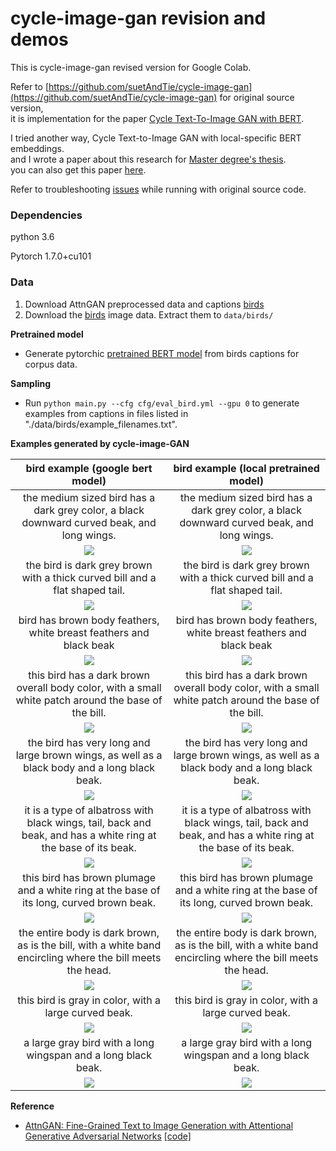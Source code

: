# cycle-image-gan revision and demos

This is cycle-image-gan revised version for Google Colab.

Refer to [https://github.com/suetAndTie/cycle-image-gan](https://github.com/suetAndTie/cycle-image-gan) for original source version, <br>
it is implementation for the paper [Cycle Text-To-Image GAN with BERT](https://arxiv.org/abs/2003.12137).

I tried another way, Cycle Text-to-Image GAN with local-specific BERT embeddings.<br>
and I wrote a paper about this research for [Master degree's thesis](http://konkuk.dcollection.net/public_resource/pdf/200000489714_20211130104709.pdf).<br>
you can also get this paper [here](https://github.com/rightlit/cycle-image-gan-rev/blob/main/text2image_using_GAN_with_specific_bert.pdf).

Refer to troubleshooting [issues](https://github.com/rightlit/cycle-image-gan-rev/issues) while running with original source code. 

### Dependencies
python 3.6

Pytorch 1.7.0+cu101


### Data
1. Download AttnGAN preprocessed data and captions [birds](https://drive.google.com/open?id=1O_LtUP9sch09QH3s_EBAgLEctBQ5JBSJ)
2. Download the [birds](http://www.vision.caltech.edu/visipedia/CUB-200-2011.html) image data. Extract them to `data/birds/`

**Pretrained model**
- Generate pytorchic [pretrained BERT model](https://github.com/rightlit/pytorchic-bert-rev) from birds captions for corpus data.

**Sampling**
- Run `python main.py --cfg cfg/eval_bird.yml --gpu 0` to generate examples from captions in files listed in "./data/birds/example_filenames.txt". 


**Examples generated by cycle-image-GAN**

 bird example (google bert model)             |  bird example (local pretrained model)
:-------------------------:|:-------------------------:
the medium sized bird has a dark grey color, a black downward curved beak, and long wings. | the medium sized bird has a dark grey color, a black downward curved beak, and long wings.
![](models/netG_epoch_600/Black_Footed_Albatross_0001_796111/0_s_0_g2.png) | ![](models/netG_epoch_600_localbert/Black_Footed_Albatross_0001_796111/0_s_0_g2.png)
the bird is dark grey brown with a thick curved bill and a flat shaped tail. | the bird is dark grey brown with a thick curved bill and a flat shaped tail.
![](models/netG_epoch_600/Black_Footed_Albatross_0001_796111/0_s_1_g2.png) | ![](models/netG_epoch_600_localbert/Black_Footed_Albatross_0001_796111/0_s_1_g2.png)
bird has brown body feathers, white breast feathers and black beak | bird has brown body feathers, white breast feathers and black beak
![](models/netG_epoch_600/Black_Footed_Albatross_0001_796111/0_s_2_g2.png) | ![](models/netG_epoch_600_localbert/Black_Footed_Albatross_0001_796111/0_s_2_g2.png)
this bird has a dark brown overall body color, with a small white patch around the base of the bill. | this bird has a dark brown overall body color, with a small white patch around the base of the bill.
![](models/netG_epoch_600/Black_Footed_Albatross_0001_796111/0_s_3_g2.png) | ![](models/netG_epoch_600_localbert/Black_Footed_Albatross_0001_796111/0_s_3_g2.png)
the bird has very long and large brown wings, as well as a black body and a long black beak. | the bird has very long and large brown wings, as well as a black body and a long black beak.
![](models/netG_epoch_600/Black_Footed_Albatross_0001_796111/0_s_4_g2.png) | ![](models/netG_epoch_600_localbert/Black_Footed_Albatross_0001_796111/0_s_4_g2.png)
it is a type of albatross with black wings, tail, back and beak, and has a white ring at the base of its beak. | it is a type of albatross with black wings, tail, back and beak, and has a white ring at the base of its beak.
![](models/netG_epoch_600/Black_Footed_Albatross_0001_796111/0_s_5_g2.png) | ![](models/netG_epoch_600_localbert/Black_Footed_Albatross_0001_796111/0_s_5_g2.png)
this bird has brown plumage and a white ring at the base of its long, curved brown beak. | this bird has brown plumage and a white ring at the base of its long, curved brown beak.
![](models/netG_epoch_600/Black_Footed_Albatross_0001_796111/0_s_6_g2.png) | ![](models/netG_epoch_600_localbert/Black_Footed_Albatross_0001_796111/0_s_6_g2.png)
the entire body is dark brown, as is the bill, with a white band encircling where the bill meets the head. | the entire body is dark brown, as is the bill, with a white band encircling where the bill meets the head.
![](models/netG_epoch_600/Black_Footed_Albatross_0001_796111/0_s_7_g2.png) | ![](models/netG_epoch_600_localbert/Black_Footed_Albatross_0001_796111/0_s_7_g2.png)
this bird is gray in color, with a large curved beak. | this bird is gray in color, with a large curved beak.
![](models/netG_epoch_600/Black_Footed_Albatross_0001_796111/0_s_8_g2.png) | ![](models/netG_epoch_600_localbert/Black_Footed_Albatross_0001_796111/0_s_8_g2.png)
a large gray bird with a long wingspan and a long black beak. | a large gray bird with a long wingspan and a long black beak.
![](models/netG_epoch_600/Black_Footed_Albatross_0001_796111/0_s_9_g2.png) | ![](models/netG_epoch_600_localbert/Black_Footed_Albatross_0001_796111/0_s_9_g2.png)

**Reference**

- [AttnGAN: Fine-Grained Text to Image Generation with Attentional Generative Adversarial Networks](https://arxiv.org/abs/1711.10485) [[code]](https://github.com/taoxugit/AttnGAN)
